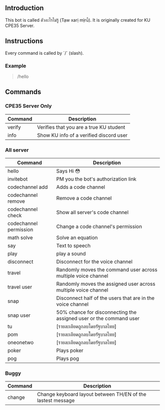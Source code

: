 
<h2>Introduction</h2>
This bot is called ตัวอะไรไม่รู้ (Tạw xarị mị̀rū̂). It is originally created for KU CPE35 Server.
<h2>Instructions</h2>
Every command is called by `/` (slash).

<h3>Example</h3>

> /hello


<h2>Commands</h2>

<h3>CPE35 Server Only</h3>

|Command  | Description |
|--|--|
|verify|Verifies that you are a true KU student|
|info|Show KU info of a verified discord user|


<h3>All server</h3>

|Command  | Description |
|--|--|
| hello | Says Hi :flushed: |
|invitebot|PM you the bot's authorization link|
|codechannel add|Adds a code channel|
|codechannel remove|Remove a code channel|
|codechannel check|Show all server's code channel|
|codechannel permission|Change a code channel's permission|
|math solve|Solve an equation|
|say|Text to speech|
|play|play a sound|
|disconnect|Disconnect for the voice channel|
|travel|Randomly moves the command user across multiple voice channel|
|travel user|Randomly moves the assigned user across multiple voice channel|
|snap|Disconnect half of the users that are in the voice channel|
|snap user|50% chance for disconnecting the assigned user or the command user|
|tu|[รายละเอียดถูกลบโดยรัฐบาลไทย]|
|pom|[รายละเอียดถูกลบโดยรัฐบาลไทย]|
|oneonetwo|[รายละเอียดถูกลบโดยรัฐบาลไทย]|
|poker|Plays poker|
|pog|Plays pog|


<h3>Buggy</h3>

|Command  | Description |
|--|--|
|change|Change keyboard layout between TH/EN of the lastest message|





